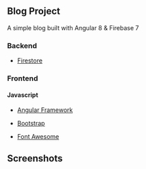 ## Blog Project

A simple blog built with Angular 8 & Firebase 7

### Backend

- [Firestore](https://firebase.google.com/docs/firestore)

### Frontend

#### Javascript

- [Angular Framework](https://angular.io/start)

- [Bootstrap](https://getbootstrap.com/docs/4.4/getting-started/introduction/)
- [Font Awesome](https://fontawesome.com/icons)

## Screenshots

[]()
[]()
[]()